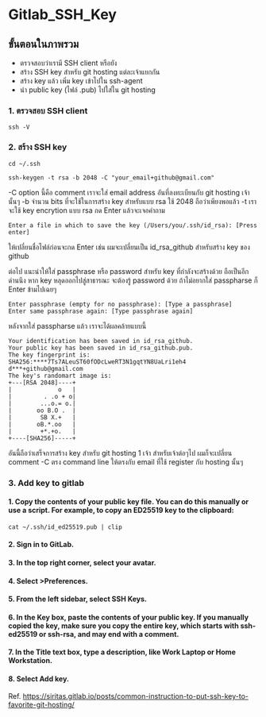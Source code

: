 # Gitlab_SSH_Key
## ขั้นตอนในภาพรวม
- ตรวจสอบว่าเรามี SSH client หรือยัง
- สร้าง SSH key สำหรับ git hosting แต่ละเจ้าแยกกัน
- สร้าง key แล้ว เพิ่ม key เข้าไปใน ssh-agent
- นำ public key (ไฟล์ .pub) ไปใส่ใน git hosting
### 1. ตรวจสอบ SSH client
~~~
ssh -V
~~~
### 2. สร้าง SSH key
~~~
cd ~/.ssh
~~~
~~~
ssh-keygen -t rsa -b 2048 -C "your_email+github@gmail.com"
~~~
-C option นี้คือ comment เราจะใส่ email address อันที่ลงทะเบียนกับ git hosting เจ้านั้นๆ -b จำนวน bits ที่จะใช้ในการสร้าง key สำหรับแบบ rsa ใช้ 2048 ถือว่าเพียงพอแล้ว -t เราจะใช้ key encrytion แบบ rsa
กด Enter แล้วจะเจอคำถาม
~~~
Enter a file in which to save the key (/Users/you/.ssh/id_rsa): [Press enter]
~~~
ให้เปลี่ยนชื่อไฟล์ก่อนจะกด Enter เช่น ผมจะเปลี่ยนเป็น id_rsa_github สำหรับสร้าง key ของ github

ต่อไป แนะนำให้ใส่ passphrase หรือ password สำหรับ key ที่กำลังจะสร้างด้วย ถือเป็นอีกด่านนึง หาก key หลุดออกไปสู่สาธารณะ จะต้องรู้ password ด้วย ถ้าไม่อยากใส่ passpharse ก็ Enter ข้ามไปเฉยๆ
~~~
Enter passphrase (empty for no passphrase): [Type a passphrase]
Enter same passphrase again: [Type passphrase again]
~~~
หลังจากใส่ passpharse แล้ว เราจะได้ผลคล้ายแบบนี้
~~~
Your identification has been saved in id_rsa_github.
Your public key has been saved in id_rsa_github.pub.
The key fingerprint is:
SHA256:****7Ts7ALeuST60fODcLweRT3N1gqtYN8UaLri1eh4 d***+github@gmail.com
The key's randomart image is:
+---[RSA 2048]----+
|             o   |
|         . .o + o|
|        ...o.= o.|
|       oo B.O .  |
|        SB X.+   |
|       oB.*.oo   |
|        +*.+o.   |
+----[SHA256]-----+
~~~
อันนี้ถือว่าเสร็จการสร้าง key สำหรับ git hosting 1 เจ้า สำหรับเจ้าต่อๆไป ผมก็จะเปลี่ยน comment -C ตรง command line ให้ตรงกับ email ที่ใช้ register กับ hosting นั้นๆ
### 3. Add key to gitlab
#### 1. Copy the contents of your public key file. You can do this manually or use a script. For example, to copy an ED25519 key to the clipboard:
~~~
cat ~/.ssh/id_ed25519.pub | clip
~~~

#### 2. Sign in to GitLab.
#### 3. In the top right corner, select your avatar.
#### 4. Select >Preferences.
#### 5. From the left sidebar, select SSH Keys.
#### 6. In the Key box, paste the contents of your public key. If you manually copied the key, make sure you copy the entire key, which starts with **ssh-ed25519** or **ssh-rsa**, and may end with a comment.
#### 7. In the Title text box, type a description, like Work Laptop or Home Workstation.
#### 8. Select Add key.


Ref. https://siritas.gitlab.io/posts/common-instruction-to-put-ssh-key-to-favorite-git-hosting/
